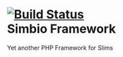 [![Build Status](https://travis-ci.org/mucill/simbio.svg?branch=master)](https://travis-ci.org/mucill/simbio)
<br>
Simbio Framework
================
Yet another PHP Framework for Slims
